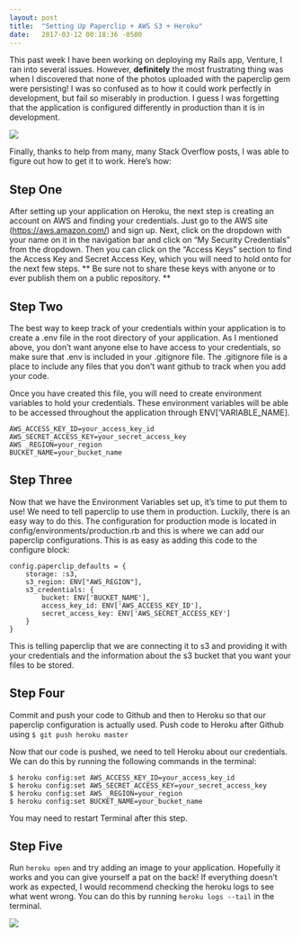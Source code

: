 ```yaml
---
layout: post
title:  "Setting Up Paperclip + AWS S3 + Heroku"
date:   2017-03-12 00:18:36 -0500
---
```



This past week I have been working on deploying my Rails app, Venture, I ran into several issues. However, **definitely** the most frustrating thing was when I discovered that none of the photos uploaded with the paperclip gem were persisting! I was so confused as to how it could work perfectly in development, but fail so miserably in production. I guess I was forgetting that the application is configured differently in production than it is in development. 

![](http://i.giphy.com/zPOErRpLtHWbm.gif)

Finally, thanks to help from many, many Stack Overflow posts, I was able to figure out how to get it to work. Here’s how:

## Step One
After setting up your application on Heroku, the next step is creating an account on AWS and finding your credentials.  Just go to the AWS site (https://aws.amazon.com/) and sign up. Next, click on the dropdown with your name on it in the navigation bar and click on “My Security Credentials” from the dropdown. Then you can click on the “Access Keys” section to find the Access Key and Secret Access Key, which you will need to hold onto for the next few steps. ** Be sure not to share these keys with anyone or to ever publish them on a public repository.
**
## Step Two
The best way to keep track of your credentials within your application is to create a .env file in the root directory of your application. As I mentioned above, you don’t want anyone else to have access to your credentials, so make sure that .env is included in your .gitignore file. The .gitignore file is a place to include any files that you don’t want github to track when you add your code.

Once you have created this file, you will need to create environment variables to hold your credentials. These environment variables will be able to be accessed throughout the application through ENV[‘VARIABLE_NAME].

```
AWS_ACCESS_KEY_ID=your_access_key_id
AWS_SECRET_ACCESS_KEY=your_secret_access_key
AWS _REGION=your_region
BUCKET_NAME=your_bucket_name
```

## Step Three
Now that we have the Environment Variables set up, it’s time to put them to use! We need to tell paperclip to use them in production. Luckily, there is an easy way to do this. The configuration for production mode is located in config/environments/production.rb and this is where we can add our paperclip configurations. This is as easy as adding this code to the configure block:

```
config.paperclip_defaults = {
	storage: :s3,
	s3_region: ENV["AWS_REGION"],
	s3_credentials: {
		bucket: ENV['BUCKET_NAME'],
		access_key_id: ENV['AWS_ACCESS_KEY_ID'],
		secret_access_key: ENV['AWS_SECRET_ACCESS_KEY']
	}
}
```

This is telling paperclip that we are connecting it to s3 and providing it with your credentials and the information about the s3 bucket that you want your files to be stored.

## Step Four

Commit and push your code to Github and then to Heroku so that our paperclip configuration is actually used. Push code to Heroku after Github using
`$ git push heroku master`

Now that our code is pushed, we need to tell Heroku about our credentials. We can do this by running the following commands in the terminal:

```
$ heroku config:set AWS_ACCESS_KEY_ID=your_access_key_id
$ heroku config:set AWS_SECRET_ACCESS_KEY=your_secret_access_key
$ heroku config:set AWS _REGION=your_region
$ heroku config:set BUCKET_NAME=your_bucket_name
```

You may need to restart Terminal after this step.


## Step Five

Run `heroku open` and try adding an image to your application. Hopefully it works and you can give yourself a pat on the back! If everything doesn’t work as expected, I would recommend checking the heroku logs to see what went wrong. You can do this by running `heroku logs --tail` in the terminal.

![](http://i.giphy.com/O1ibc4PRxKwrS.gif)

